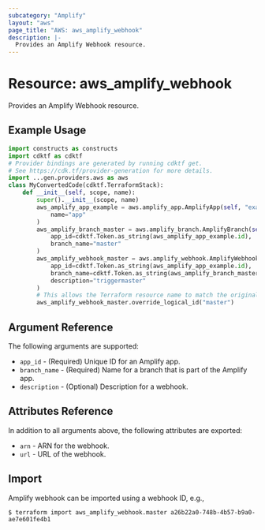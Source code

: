 ```yaml
---
subcategory: "Amplify"
layout: "aws"
page_title: "AWS: aws_amplify_webhook"
description: |-
  Provides an Amplify Webhook resource.
---
```


# Resource: aws_amplify_webhook

Provides an Amplify Webhook resource.

## Example Usage

```python
import constructs as constructs
import cdktf as cdktf
# Provider bindings are generated by running cdktf get.
# See https://cdk.tf/provider-generation for more details.
import ...gen.providers.aws as aws
class MyConvertedCode(cdktf.TerraformStack):
    def __init__(self, scope, name):
        super().__init__(scope, name)
        aws_amplify_app_example = aws.amplify_app.AmplifyApp(self, "example",
            name="app"
        )
        aws_amplify_branch_master = aws.amplify_branch.AmplifyBranch(self, "master",
            app_id=cdktf.Token.as_string(aws_amplify_app_example.id),
            branch_name="master"
        )
        aws_amplify_webhook_master = aws.amplify_webhook.AmplifyWebhook(self, "master_2",
            app_id=cdktf.Token.as_string(aws_amplify_app_example.id),
            branch_name=cdktf.Token.as_string(aws_amplify_branch_master.branch_name),
            description="triggermaster"
        )
        # This allows the Terraform resource name to match the original name. You can remove the call if you don't need them to match.
        aws_amplify_webhook_master.override_logical_id("master")
```

## Argument Reference

The following arguments are supported:

* `app_id` - (Required) Unique ID for an Amplify app.
* `branch_name` - (Required) Name for a branch that is part of the Amplify app.
* `description` - (Optional) Description for a webhook.

## Attributes Reference

In addition to all arguments above, the following attributes are exported:

* `arn` - ARN for the webhook.
* `url` - URL of the webhook.

## Import

Amplify webhook can be imported using a webhook ID, e.g.,

```
$ terraform import aws_amplify_webhook.master a26b22a0-748b-4b57-b9a0-ae7e601fe4b1
```

<!-- cache-key: cdktf-0.17.0-pre.15 input-42e8731c0bdeacebf9296e9f8723c64bac6d9576376d68084c608ef4ecb52e3e -->